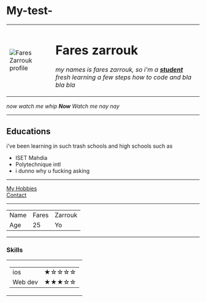 # My-test-
<!DOCTYPE html>
<html lang="en" dir="ltr">

<head>
  <meta charset="utf-8">
  <title> 😂Fares zarrouk</title>
</head>

<body>
  <table cellspacing="20">
    <tr>
      <td> <img
          src="https://external-content.duckduckgo.com/iu/?u=https%3A%2F%2Ffiverr-res.cloudinary.com%2Fimages%2Ft_main1%2Cq_auto%2Cf_auto%2Cq_auto%2Cf_auto%2Fgigs%2F114617519%2Foriginal%2Fbd2b03119ca9cbb2e9346ec284626fd940440cac%2Fmake-you-a-profile-pic-or-banner-with-whatever-you-want-on-it.jpeg&f=1&nofb=1"
          alt="Fares Zarrouk profile"></td>
      <td>
        <h1>Fares zarrouk</h1>
        <p><em> my names is fares zarrouk, so i'm a <strong><a href="https://www.student.com">student</a></strong> fresh learning a few steps how to code and bla bla bla </em></p>
      </td>
    </tr>
  </table>
  <p><em>now watch me whip <strong>Now</strong> Watch me nay nay</em> </p>

  <hr size="3" noshade>
  <h2>Educations</h2>
  <p>i've been learning in such trash schools and high schools such as</p>
  <ul>
    <li>ISET Mahdia</li>
    <li>Polytechnique intl</li>
    <li>i dunno why u fucking asking</li>
  </ul>
  <hr size="3" noshade>
  <a href="Hobbies.html">My Hobbies</a> <br>
  <a href="Contact.html">Contact</a>
  <hr size="3" noshade>
  <table cellspacing=10>
    <tr>
      <td>Name</td>
      <td>Fares</td>
      <td>Zarrouk</td>
    </tr>
    <tr>
      <td>Age</td>
      <td>25</td>
      <td>Yo</td>
    </tr>
  </table>
  <hr size="3" noshade>
  <h3>Skills</h3>
  <table cellspacing=10>
    <tr>
      <td>
        <table>
          <tr>
            <td>ios</td>
            <td>★☆☆☆☆</td>
          </tr>
          <tr>
            <td>Web dev</td>
            <td>★★★☆☆</td>
          </tr>
        </table>
      </td>
    </tr>
  </table>
</body>

</html>
